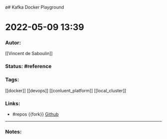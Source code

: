 ø# Kafka Docker Playground
# 2022-05-09 13:39
### Autor:

[[Vincent de Saboulin]]
### Status: #reference
### Tags: 
[[docker]] [[devops]] [[conluent_platform]] [[local_cluster]]
### Links:
* #repos {{fork}} [Github](https://github.com/ogomezso/kafka-docker-playground.git) 
---
### Notes:



